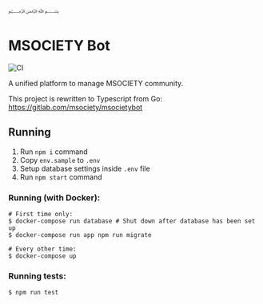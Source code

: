 ﷽
# MSOCIETY Bot
![CI](https://github.com/SGTinkers/msocietybot/workflows/CI/badge.svg)

A unified platform to manage MSOCIETY community.

This project is rewritten to Typescript from Go: https://gitlab.com/msociety/msocietybot

## Running

1. Run `npm i` command
2. Copy `env.sample` to `.env`
2. Setup database settings inside `.env` file
3. Run `npm start` command

### Running (with Docker):

```
# First time only:
$ docker-compose run database # Shut down after database has been set up
$ docker-compose run app npm run migrate

# Every other time:
$ docker-compose up
```

### Running tests:
```
$ npm run test
```
